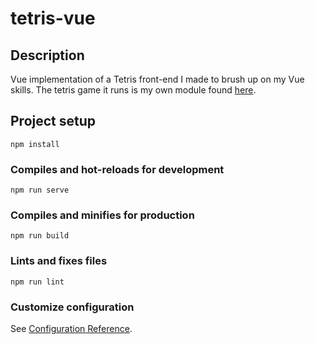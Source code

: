 # tetris-vue

## Description
Vue implementation of a Tetris front-end I made to brush up on my Vue skills. The tetris game it runs is my own module found [here](https://github.com/jak3703/tetris.js-module).

## Project setup
```
npm install
```

### Compiles and hot-reloads for development
```
npm run serve
```

### Compiles and minifies for production
```
npm run build
```

### Lints and fixes files
```
npm run lint
```

### Customize configuration
See [Configuration Reference](https://cli.vuejs.org/config/).
